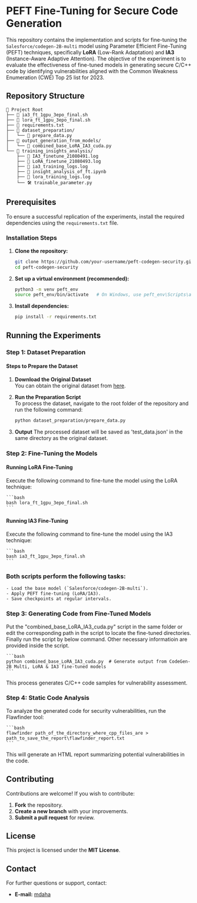 # PEFT Fine-Tuning for Secure Code Generation

This repository contains the implementation and scripts for fine-tuning the `Salesforce/codegen-2B-multi` model using Parameter Efficient Fine-Tuning (PEFT) techniques, specifically **LoRA** (Low-Rank Adaptation) and **IA3** (Instance-Aware Adaptive Attention). The objective of the experiment is to evaluate the effectiveness of fine-tuned models in generating secure C/C++ code by identifying vulnerabilities aligned with the Common Weakness Enumeration (CWE) Top 25 list for 2023.

## Repository Structure

```
📂 Project Root
├── 📄 ia3_ft_1gpu_3epo_final.sh
├── 📄 lora_ft_1gpu_3epo_final.sh
├── 📄 requirements.txt
├── 📂 dataset_preparation/
│   └── 📄 prepare_data.py
├── 📂 output_generation_from_models/
│   └── 📄 combined_base_LoRA_IA3_cuda.py
└── 📂 training_insights_analysis/
    ├── 📄 IA3_finetune_21080491.log
    ├── 📄 LoRA_finetune_21080493.log
    ├── 📄 ia3_training_logs.log
    ├── 📘 insight_analysis_of_ft.ipynb
    ├── 📄 lora_training_logs.log
    └── 🛠️ trainable_parameter.py
```

## Prerequisites

To ensure a successful replication of the experiments, install the required dependencies using the `requirements.txt` file.

### Installation Steps

1. **Clone the repository:**

    ```bash
    git clone https://github.com/your-username/peft-codegen-security.git
    cd peft-codegen-security
    ```

2. **Set up a virtual environment (recommended):**

    ```bash
    python3 -m venv peft_env
    source peft_env/bin/activate   # On Windows, use peft_env\Scripts\activate
    ```

3. **Install dependencies:**

    ```bash
    pip install -r requirements.txt
    ```

## Running the Experiments

### Step 1: Dataset Preparation

#### Steps to Prepare the Dataset

1. **Download the Original Dataset**  
   You can obtain the original dataset from [here](https://github.com/jp2425/SCoPE).

2. **Run the Preparation Script**  
   To process the dataset, navigate to the root folder of the repository and run the following command:

   ```bash
   python dataset_preparation/prepare_data.py
   ```
2. **Output**
    The processed dataset will be saved as 'test_data.json' in the same directory as the original dataset.



### Step 2: Fine-Tuning the Models

#### Running LoRA Fine-Tuning

Execute the following command to fine-tune the model using the LoRA technique:

    ```bash
    bash lora_ft_1gpu_3epo_final.sh
    ```

#### Running IA3 Fine-Tuning

Execute the following command to fine-tune the model using the IA3 technique:

    ```bash
    bash ia3_ft_1gpu_3epo_final.sh
    ```

### Both scripts perform the following tasks:

    - Load the base model (`Salesforce/codegen-2B-multi`).
    - Apply PEFT fine-tuning (LoRA/IA3).
    - Save checkpoints at regular intervals.


### Step 3: Generating Code from Fine-Tuned Models

Put the "combined_base_LoRA_IA3_cuda.py" script in the same folder or edit the corresponding path in the script to locate the fine-tuned directories. Finally run the script by below command. Other necessary informatioin are provided inside the script.

    ```bash
    python combined_base_LoRA_IA3_cuda.py  # Generate output from CodeGen-2B Multi, LoRA & IA3 fine-tuned models
    ```

This process generates C/C++ code samples for vulnerability assessment.

### Step 4: Static Code Analysis

To analyze the generated code for security vulnerabilities, run the Flawfinder tool:

    ```bash
    flawfinder path_of_the_directory_where_cpp_files_are > path_to_save_the_report\flawfinder_report.txt
    ```

This will generate an HTML report summarizing potential vulnerabilities in the code.



## Contributing

Contributions are welcome! If you wish to contribute:

1. **Fork** the repository.
2. **Create a new branch** with your improvements.
3. **Submit a pull request** for review.


## License

This project is licensed under the **MIT License**.


## Contact

For further questions or support, contact:

- **E-mail:** [mdaha](mailto:mdaha@ntnu.no)
